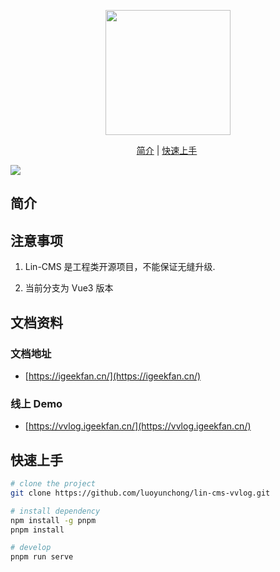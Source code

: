 <p align="center">
  <a href="https://igeekfan.cn/">
    <img width="200" src="https://consumerminiaclprd01.blob.core.chinacloudapi.cn/miniappbackground/sfgmember/lin/left-logo.png">
  </a>
</p>

<p align="center">
  <a href="#简介">简介</a>&nbsp;|&nbsp;<a href="#快速上手">快速上手</a>&nbsp;
</p>

![](https://img.shields.io/badge/license-MIT-3963bc.svg)

## 简介

## 注意事项

1. Lin-CMS 是工程类开源项目，不能保证无缝升级.

2. 当前分支为 Vue3 版本

## 文档资料

### 文档地址

- [https://igeekfan.cn/](https://igeekfan.cn/)

### 线上 Demo

- [https://vvlog.igeekfan.cn/](https://vvlog.igeekfan.cn/)

## 快速上手

```sh
# clone the project
git clone https://github.com/luoyunchong/lin-cms-vvlog.git

# install dependency
npm install -g pnpm
pnpm install

# develop
pnpm run serve
```
